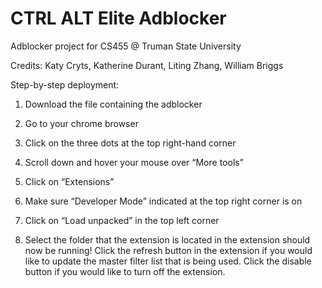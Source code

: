 # CTRL ALT Elite Adblocker
Adblocker project for CS455 @ Truman State University

Credits: Katy Cryts, Katherine Durant, Liting Zhang, William Briggs

Step-by-step deployment:

1. Download the file containing the adblocker

2. Go to your chrome browser

3. Click on the three dots at the top right-hand corner

4. Scroll down and hover your mouse over “More tools”

5. Click on “Extensions”

6. Make sure “Developer Mode” indicated at the top right corner is on

7. Click on “Load unpacked” in the top left corner

8. Select the folder that the extension is located in the extension should now be running! Click the refresh button in the extension if you would like to update the master filter list that is being used. Click the disable button if you would like to turn off the extension.


